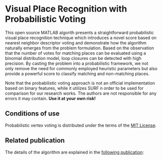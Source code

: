 # Visual Place Recognition with Probabilistic Voting

This open source MATLAB algorith presents a straightforward probabilistic visual place recognition technique which introduces a novel score based on nearest neighbor descriptor voting and demonstrate how the algorithm naturally emerges from the problem formulation. Based on the observation that the
number of votes for matching places can be evaluated using a binomial distribution model, loop closures can be detected with high precision. By casting the problem into a probabilistic framework, we not only remove the need for commonly employed heuristic parameters but also provide a powerful score
to classify matching and non-matching places.

Note that the probabilistic voting approach is not an official implementation based on binary features, while it utilizes SURF n order to be used for comparison for our research works. The authors are not responsible for any errors it may contain. **Use it at your own risk!**

## Conditions of use
Probabilistic vertex voting is distributed under the terms of the [MIT License](https://github.com/ktsintotas/Bag-of-Tracked-Words/blob/master/LICENSE).

## Related publication
The details of the algorithm are explained in the [following publication](https://ieeexplore.ieee.org/document/7989362):
